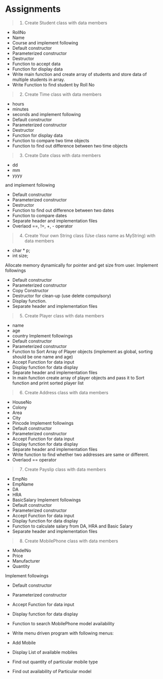 # Assignments

> 1. Create Student class with data members
- RollNo
- Name
- Course
and implement following
- Default constructor
- Parameterized constructor
- Destructor
- Function to accept data
- Function for display data
- Write main function and create array of
students and store data of multiple
students in array.
- Write Function to find student by Roll No

> 2. Create Time class with data members
- hours
- minutes
- seconds
and implement following
- Default constructor
- Parameterized constructor
- Destructor
- Function for display data
- Function to compare two time objects
- Function to find out difference between
two time objects

> 3. Create Date class with data members
* dd
* mm
* yyyy

and implement following

- Default constructor
- Parameterized constructor
- Destructor
- Function to find out difference between two
dates
- Function to compare dates
- Separate header and implementation files
- Overlaod ==, !=, +, - operator

> 4. Create Your own String class (Use class name as
MyString) with data members

* char * p;
* int size;

Allocate memory dynamically for pointer and get
size from user.
Implement followings
- Default constructor
- Parameterized constructor
- Copy Constructor
- Destructor for clean-up (use delete compulsory)
- Display function.
- Separate header and implementation files

> 5. Create Player class with data members
- name
- age
- country
Implement followings
- Default constructor
- Parameterized constructor
- Function to Sort Array of Player objects
(implement as global, sorting should be one
name and age)
- Accept Function for data input
- Display function for data display
- Separate header and implementation files
- In main function create array of player objects
and pass it to Sort function and print sorted
player list

> 6. Create Address class with data members
- HouseNo
- Colony
- Area
- City
- Pincode
Implement followings
- Default constructor
- Parameterized constructor
- Accept Function for data input
- Display function for data display
- Separate header and implementation files
- Write function to find whether two addresses
are same or different.
- Overlaod == operator

> 7. Create Payslip class with data members
- EmpNo
- EmpName
- DA
- HRA
- BasicSalary
Implement followings
- Default constructor
- Parameterized constructor
- Accept Function for data input
- Display function for data display
- Function to calculate salary from DA, HRA and
Basic Salary
- Separate header and implementation files

> 8. Create MobilePhone class with data members
- ModelNo
- Price
- Manufacturer
- Quantity

Implement followings

- Default constructor
- Parameterized constructor
- Accept Function for data input
- Display function for data display
- Function to search MobilePhone model
availability
- Write menu driven program with following
menus:

 - Add Mobile
 - Display List of available mobiles
 - Find out quantity of particular
mobile type
 - Find out availability of Particular
model
